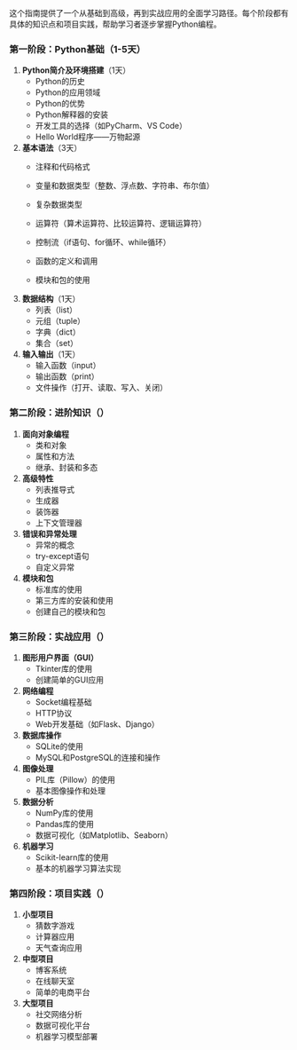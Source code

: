 这个指南提供了一个从基础到高级，再到实战应用的全面学习路径。每个阶段都有具体的知识点和项目实践，帮助学习者逐步掌握Python编程。

### 第一阶段：Python基础（1-5天）
1. **Python简介及环境搭建**（1天）
   - Python的历史
   - Python的应用领域
   - Python的优势
   - Python解释器的安装
   - 开发工具的选择（如PyCharm、VS Code）
   - Hello World程序——万物起源
2. **基本语法**（3天）
   - 注释和代码格式
   - 变量和数据类型（整数、浮点数、字符串、布尔值）
   - 复杂数据类型
   - 运算符（算术运算符、比较运算符、逻辑运算符）
  
   - 控制流（if语句、for循环、while循环）
  
   - 函数的定义和调用
   - 模块和包的使用
3. **数据结构**（1天）
   - 列表（list）
   - 元组（tuple）
   - 字典（dict）
   - 集合（set）
4. **输入输出**（1天）
   - 输入函数（input）
   - 输出函数（print）
   - 文件操作（打开、读取、写入、关闭）
### 第二阶段：进阶知识（）
1. **面向对象编程**
   - 类和对象
   - 属性和方法
   - 继承、封装和多态
2. **高级特性**
   - 列表推导式
   - 生成器
   - 装饰器
   - 上下文管理器
3. **错误和异常处理**
   - 异常的概念
   - try-except语句
   - 自定义异常
4. **模块和包**
   - 标准库的使用
   - 第三方库的安装和使用
   - 创建自己的模块和包
### 第三阶段：实战应用（）
1. **图形用户界面（GUI）**
   - Tkinter库的使用
   - 创建简单的GUI应用
2. **网络编程**
   - Socket编程基础
   - HTTP协议
   - Web开发基础（如Flask、Django）
3. **数据库操作**
   - SQLite的使用
   - MySQL和PostgreSQL的连接和操作
4. **图像处理**
   - PIL库（Pillow）的使用
   - 基本图像操作和处理
5. **数据分析**
   - NumPy库的使用
   - Pandas库的使用
   - 数据可视化（如Matplotlib、Seaborn）
6. **机器学习**
   - Scikit-learn库的使用
   - 基本的机器学习算法实现
### 第四阶段：项目实践（）
1. **小型项目**
   - 猜数字游戏
   - 计算器应用
   - 天气查询应用
2. **中型项目**
   - 博客系统
   - 在线聊天室
   - 简单的电商平台
3. **大型项目**
   - 社交网络分析
   - 数据可视化平台
   - 机器学习模型部署
   

